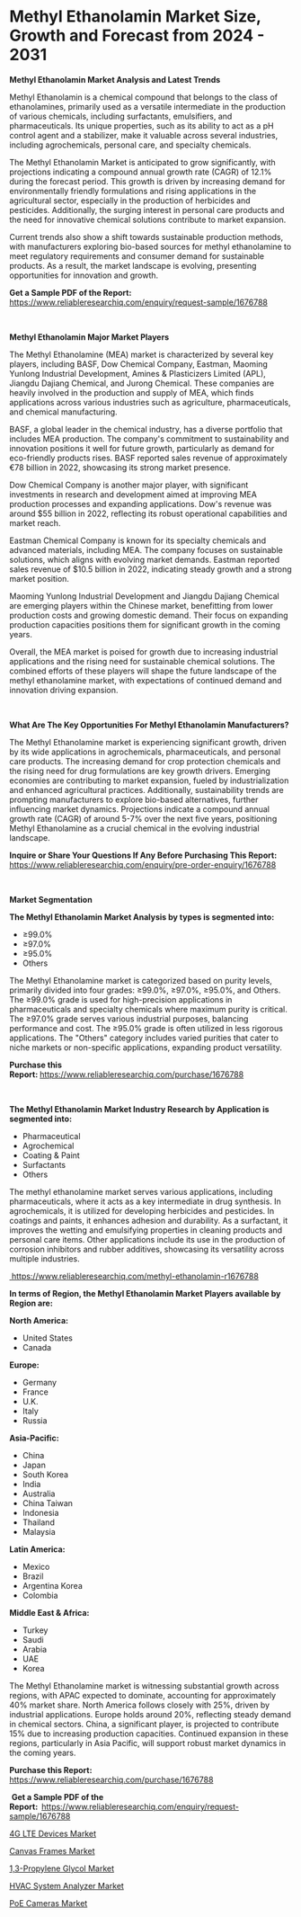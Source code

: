 <p><h1>Methyl Ethanolamin Market Size, Growth and Forecast from 2024 - 2031</h1></p><p><strong>Methyl Ethanolamin Market Analysis and Latest Trends</strong></p>
<p><p>Methyl Ethanolamin is a chemical compound that belongs to the class of ethanolamines, primarily used as a versatile intermediate in the production of various chemicals, including surfactants, emulsifiers, and pharmaceuticals. Its unique properties, such as its ability to act as a pH control agent and a stabilizer, make it valuable across several industries, including agrochemicals, personal care, and specialty chemicals.</p><p>The Methyl Ethanolamin Market is anticipated to grow significantly, with projections indicating a compound annual growth rate (CAGR) of 12.1% during the forecast period. This growth is driven by increasing demand for environmentally friendly formulations and rising applications in the agricultural sector, especially in the production of herbicides and pesticides. Additionally, the surging interest in personal care products and the need for innovative chemical solutions contribute to market expansion. </p><p>Current trends also show a shift towards sustainable production methods, with manufacturers exploring bio-based sources for methyl ethanolamine to meet regulatory requirements and consumer demand for sustainable products. As a result, the market landscape is evolving, presenting opportunities for innovation and growth.</p></p>
<p><strong>Get a Sample PDF of the Report:&nbsp;</strong> <a href="https://www.reliableresearchiq.com/enquiry/request-sample/1676788?utm_campaign=1132&utm_medium=2&utm_source=Github&utm_content=ia&utm_term=30092024&utm_id=methyl-ethanolamin">https://www.reliableresearchiq.com/enquiry/request-sample/1676788</a></p>
<p>&nbsp;</p>
<p><strong>Methyl Ethanolamin Major Market Players</strong></p>
<p><p>The Methyl Ethanolamine (MEA) market is characterized by several key players, including BASF, Dow Chemical Company, Eastman, Maoming Yunlong Industrial Development, Amines & Plasticizers Limited (APL), Jiangdu Dajiang Chemical, and Jurong Chemical. These companies are heavily involved in the production and supply of MEA, which finds applications across various industries such as agriculture, pharmaceuticals, and chemical manufacturing.</p><p>BASF, a global leader in the chemical industry, has a diverse portfolio that includes MEA production. The company's commitment to sustainability and innovation positions it well for future growth, particularly as demand for eco-friendly products rises. BASF reported sales revenue of approximately €78 billion in 2022, showcasing its strong market presence.</p><p>Dow Chemical Company is another major player, with significant investments in research and development aimed at improving MEA production processes and expanding applications. Dow's revenue was around $55 billion in 2022, reflecting its robust operational capabilities and market reach.</p><p>Eastman Chemical Company is known for its specialty chemicals and advanced materials, including MEA. The company focuses on sustainable solutions, which aligns with evolving market demands. Eastman reported sales revenue of $10.5 billion in 2022, indicating steady growth and a strong market position.</p><p>Maoming Yunlong Industrial Development and Jiangdu Dajiang Chemical are emerging players within the Chinese market, benefitting from lower production costs and growing domestic demand. Their focus on expanding production capacities positions them for significant growth in the coming years.</p><p>Overall, the MEA market is poised for growth due to increasing industrial applications and the rising need for sustainable chemical solutions. The combined efforts of these players will shape the future landscape of the methyl ethanolamine market, with expectations of continued demand and innovation driving expansion.</p></p>
<p>&nbsp;</p>
<p><strong>What Are The Key Opportunities For Methyl Ethanolamin Manufacturers?</strong></p>
<p><p>The Methyl Ethanolamine market is experiencing significant growth, driven by its wide applications in agrochemicals, pharmaceuticals, and personal care products. The increasing demand for crop protection chemicals and the rising need for drug formulations are key growth drivers. Emerging economies are contributing to market expansion, fueled by industrialization and enhanced agricultural practices. Additionally, sustainability trends are prompting manufacturers to explore bio-based alternatives, further influencing market dynamics. Projections indicate a compound annual growth rate (CAGR) of around 5-7% over the next five years, positioning Methyl Ethanolamine as a crucial chemical in the evolving industrial landscape.</p></p>
<p><strong>Inquire or Share Your Questions If Any Before Purchasing This Report:</strong> <a href="https://www.reliableresearchiq.com/enquiry/pre-order-enquiry/1676788?utm_campaign=1132&utm_medium=2&utm_source=Github&utm_content=ia&utm_term=30092024&utm_id=methyl-ethanolamin">https://www.reliableresearchiq.com/enquiry/pre-order-enquiry/1676788</a></p>
<p>&nbsp;</p>
<p><strong>Market Segmentation</strong></p>
<p><strong>The Methyl Ethanolamin Market Analysis by types is segmented into:</strong></p>
<p><ul><li>≥99.0%</li><li>≥97.0%</li><li>≥95.0%</li><li>Others</li></ul></p>
<p><p>The Methyl Ethanolamine market is categorized based on purity levels, primarily divided into four grades: ≥99.0%, ≥97.0%, ≥95.0%, and Others. The ≥99.0% grade is used for high-precision applications in pharmaceuticals and specialty chemicals where maximum purity is critical. The ≥97.0% grade serves various industrial purposes, balancing performance and cost. The ≥95.0% grade is often utilized in less rigorous applications. The "Others" category includes varied purities that cater to niche markets or non-specific applications, expanding product versatility.</p></p>
<p><strong>Purchase this Report:&nbsp;</strong><a href="https://www.reliableresearchiq.com/purchase/1676788?utm_campaign=1132&utm_medium=2&utm_source=Github&utm_content=ia&utm_term=30092024&utm_id=methyl-ethanolamin">https://www.reliableresearchiq.com/purchase/1676788</a></p>
<p>&nbsp;</p>
<p><strong>The Methyl Ethanolamin Market Industry Research by Application is segmented into:</strong></p>
<p><ul><li>Pharmaceutical</li><li>Agrochemical</li><li>Coating & Paint</li><li>Surfactants</li><li>Others</li></ul></p>
<p><p>The methyl ethanolamine market serves various applications, including pharmaceuticals, where it acts as a key intermediate in drug synthesis. In agrochemicals, it is utilized for developing herbicides and pesticides. In coatings and paints, it enhances adhesion and durability. As a surfactant, it improves the wetting and emulsifying properties in cleaning products and personal care items. Other applications include its use in the production of corrosion inhibitors and rubber additives, showcasing its versatility across multiple industries.</p></p>
<p><a href="https://www.reliableresearchiq.com/methyl-ethanolamin-r1676788?utm_campaign=1132&utm_medium=2&utm_source=Github&utm_content=ia&utm_term=30092024&utm_id=methyl-ethanolamin">&nbsp;https://www.reliableresearchiq.com/methyl-ethanolamin-r1676788</a></p>
<p><strong>In terms of Region, the Methyl Ethanolamin Market Players available by Region are:</strong></p>
<p>
    <p> <strong> North America: </strong>
        <ul>
            <li>United States</li>
            <li>Canada</li>
        </ul>
        </p> 
    <p> <strong> Europe: </strong>
        <ul>
            <li>Germany</li>
            <li>France</li>
            <li>U.K.</li>
            <li>Italy</li>
            <li>Russia</li>
        </ul>
        </p> 
    <p> <strong> Asia-Pacific: </strong>
        <ul>
            <li>China</li>
            <li>Japan</li>
            <li>South Korea</li>
            <li>India</li>
            <li>Australia</li>
            <li>China Taiwan</li>
            <li>Indonesia</li>
            <li>Thailand</li>
            <li>Malaysia</li>
        </ul>
        </p> 
    <p> <strong> Latin America: </strong>
        <ul>
            <li>Mexico</li>
            <li>Brazil</li>
            <li>Argentina Korea</li>
            <li>Colombia</li>
        </ul>
        </p> 
    <p> <strong> Middle East & Africa: </strong>
        <ul>
            <li>Turkey</li>
            <li>Saudi</li>
            <li>Arabia</li>
            <li>UAE</li>
            <li>Korea</li>
        </ul>
    </p>
    </p>
<p><p>The Methyl Ethanolamine market is witnessing substantial growth across regions, with APAC expected to dominate, accounting for approximately 40% market share. North America follows closely with 25%, driven by industrial applications. Europe holds around 20%, reflecting steady demand in chemical sectors. China, a significant player, is projected to contribute 15% due to increasing production capacities. Continued expansion in these regions, particularly in Asia Pacific, will support robust market dynamics in the coming years.</p></p>
<p><strong>Purchase this Report: </strong><a href="https://www.reliableresearchiq.com/purchase/1676788?utm_campaign=1132&utm_medium=2&utm_source=Github&utm_content=ia&utm_term=30092024&utm_id=methyl-ethanolamin">https://www.reliableresearchiq.com/purchase/1676788</a></p>
<p>&nbsp;<strong>Get a Sample PDF of the Report:&nbsp;&nbsp;</strong><a href="https://www.reliableresearchiq.com/enquiry/request-sample/1676788?utm_campaign=1132&utm_medium=2&utm_source=Github&utm_content=ia&utm_term=30092024&utm_id=methyl-ethanolamin">https://www.reliableresearchiq.com/enquiry/request-sample/1676788</a></p>
<p><strong></strong></p>
<p><p><a href="https://issuu.com/reportprime-2/docs/4g-lte-devices-market-size-2030.ppt_5442f6c0573e8b?utm_campaign=1132&utm_medium=2&utm_source=Github&utm_content=ia&utm_term=30092024&utm_id=methyl-ethanolamin">4G LTE Devices Market</a></p><p><a href="https://www.linkedin.com/pulse/global-canvas-frames-market-sector2024-2031-metrics-strategic-0stje?utm_campaign=1132&utm_medium=2&utm_source=Github&utm_content=ia&utm_term=30092024&utm_id=methyl-ethanolamin">Canvas Frames Market</a></p><p><a href="https://github.com/miisleuze/Market-Research-Report-List-1/blob/main/13-propylene-glycol-market.md?utm_campaign=1132&utm_medium=2&utm_source=Github&utm_content=ia&utm_term=30092024&utm_id=methyl-ethanolamin">1,3-Propylene Glycol Market</a></p><p><a href="https://www.linkedin.com/pulse/hvac-system-analyzer-market-share-analysis-growth-trends-uqwaf?utm_campaign=1132&utm_medium=2&utm_source=Github&utm_content=ia&utm_term=30092024&utm_id=methyl-ethanolamin">HVAC System Analyzer Market</a></p><p><a href="https://issuu.com/reportprime-2/docs/poe-cameras-market-size-2030.pptx_03f5cfd71affae?utm_campaign=1132&utm_medium=2&utm_source=Github&utm_content=ia&utm_term=30092024&utm_id=methyl-ethanolamin">PoE Cameras Market</a></p></p>